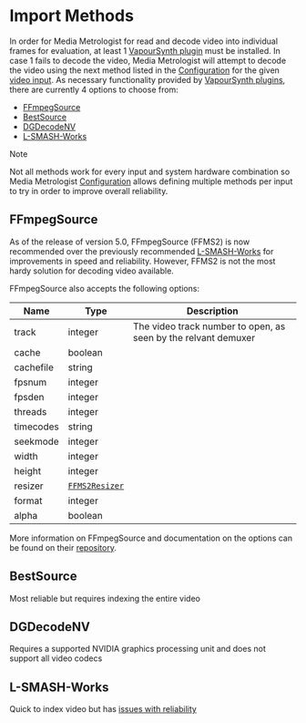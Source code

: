 # Import Methods

In order for Media Metrologist for read and decode video into individual frames for evaluation, at least 1 [VapourSynth plugin][vs-plugins] must be installed. In case 1 fails to decode the video, Media Metrologist will attempt to decode the video using the next method listed in the [Configuration](./Configuration.md) for the given [video input](./Configuration.md#video-inputs). As necessary functionality provided by [VapourSynth plugins][vs-plugins], there are currently 4 options to choose from:

* [FFmpegSource][ffms2]
* [BestSource][bestsource]
* [DGDecodeNV][dgdecnv]
* [L-SMASH-Works][lsmash]

> [!NOTE]
> Not all methods work for every input and system hardware combination so Media Metrologist [Configuration](./Configuration.md) allows defining multiple methods per input to try in order to improve overall reliability.

## FFmpegSource

As of the release of version 5.0, FFmpegSource (FFMS2) is now recommended over the previously recommended [L-SMASH-Works](#l-smash-works) for improvements in speed and reliability. However, FFMS2 is not the most hardy solution for decoding video available.

FFmpegSource also accepts the following options:

Name | Type | Description
--- | --- | ---
track | integer | The video track number to open, as seen by the relvant demuxer
cache | boolean |
cachefile | string |
fpsnum | integer |
fpsden | integer |
threads | integer |
timecodes | string |
seekmode | integer |
width | integer |
height | integer |
resizer | [`FFMS2Resizer`](./Import%20Methods/FFmpegSource.md#FFMS2Resizer) |
format | integer |
alpha | boolean |

More information on FFmpegSource and documentation on the options can be found on their [repository][ffms2].

## BestSource

Most reliable but requires indexing the entire video


## DGDecodeNV

Requires a supported NVIDIA graphics processing unit and does not support all video codecs


## L-SMASH-Works

Quick to index video but has [issues with reliability](https://github.com/master-of-zen/Av1an/issues/745 "Chunk methods introduce image glitches")


[vs-plugins]: https://www.vapoursynth.com/doc/installation.html#plugins-and-scripts "Plugins and Scripts"

<!-- Import Methods -->
[ffms2]: https://github.com/FFMS/ffms2 "FFmpegSource (usually known as FFMS or FFMS2) is a cross-platform wrapper library around FFmpeg"
[bestsource]: https://github.com/vapoursynth/bestsource "BestSource (abbreviated as BS) is a cross-platform wrapper library around FFmpeg that ensures always sample and frame accurate access to audio and video with good seeking performance for everything except some lossy audio formats"
[dgdecnv]: https://www.rationalqm.us/dgdecnv/dgdecnv.html "AVC/HEVC/MPG/VC1 Decoder and Frame Server"
[lsmash]: https://github.com/HomeOfAviSynthPlusEvolution/L-SMASH-Works "This source function for VapourSynth uses libavcodec as the video decoder and libavformat as the demuxer"